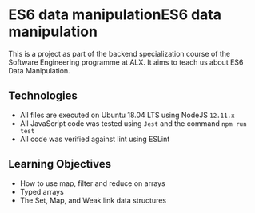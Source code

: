 # ES6 data manipulationES6 data manipulation
This is a project as part of the backend specialization course of the Software Engineering programme at ALX. It aims to teach us about ES6 Data Manipulation.

## Technologies
* All files are executed on Ubuntu 18.04 LTS using NodeJS `12.11.x`
* All JavaScript code was tested using `Jest` and the command `npm run test`
* All code was verified against lint using ESLint

## Learning Objectives
* How to use map, filter and reduce on arrays
* Typed arrays
* The Set, Map, and Weak link data structures
